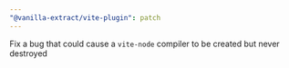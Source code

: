 ```yaml
---
"@vanilla-extract/vite-plugin": patch
---
```


Fix a bug that could cause a `vite-node` compiler to be created but never destroyed

